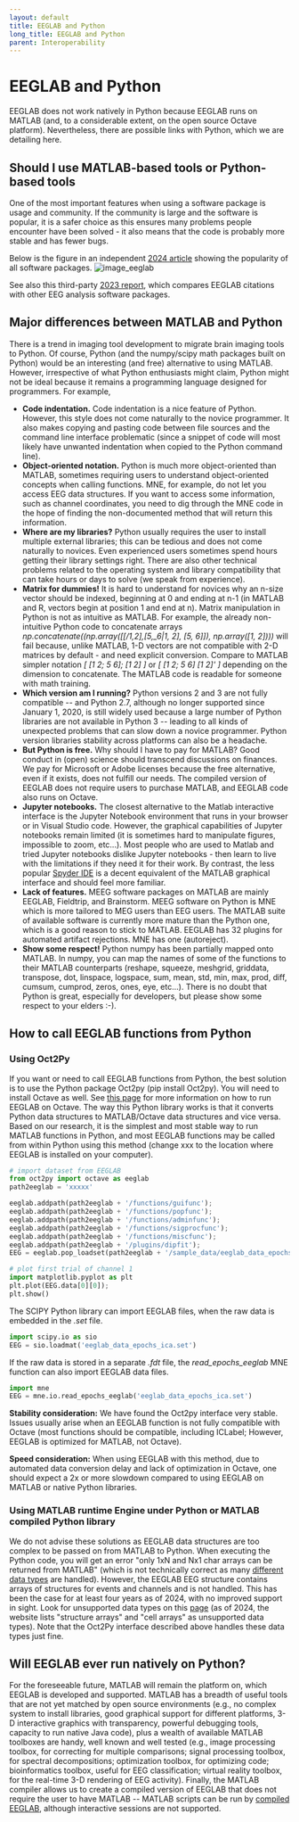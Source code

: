 ```yaml
---
layout: default
title: EEGLAB and Python
long_title: EEGLAB and Python
parent: Interoperability
---
```


EEGLAB and Python
===================

EEGLAB does not work natively in Python because EEGLAB runs on
MATLAB (and, to a considerable extent, on the open source Octave
platform). Nevertheless, there are possible links with Python, which we
are detailing here.

Should I use MATLAB-based tools or Python-based tools
-----------------------------------------------------

One of the most important features when using a software package is usage and community.
If the community is large and the software is popular, it is a safer
choice as this ensures many problems people encounter have
been solved - it also means that the code is probably more stable and
has fewer bugs. 

Below is the figure in an independent [2024 article](https://apertureneuro.org/article/116386-the-art-of-brainwaves-a-survey-on-event-related-potential-visualization-practices) showing the popularity of all software packages.
![image_eeglab](https://github.com/sccn/sccn.github.io/assets/1872705/4a2de7bc-ee1d-450f-8314-48d3294d54f4)

See also this third-party [2023 report](https://doi.org/10.1016/j.neuri.2023.100154), which compares EEGLAB citations with other EEG analysis software packages. 

Major differences between MATLAB and Python
-------------------------------------------

There is a trend in imaging tool development to migrate brain imaging
tools to Python. Of course, Python (and the numpy/scipy math packages
built on Python) would be an interesting (and free) alternative to using
MATLAB. However, irrespective of what Python enthusiasts might claim,
Python might not be ideal because it remains a programming language
designed for programmers. For example,

-   **Code indentation.** Code indentation is a nice feature of Python. However, this style
    does not come naturally to the novice programmer. It also makes
    copying and pasting code between file sources and the command line
    interface problematic (since a snippet of code will most likely have
    unwanted indentation when copied to the Python command line).
-   **Object-oriented notation.** Python is much more object-oriented than MATLAB, sometimes requiring
    users to understand object-oriented concepts when calling functions. MNE, for example, do not
    let you access EEG data structures. If you want to access some information, such as channel coordinates,
    you need to dig through the MNE code in the hope of finding the non-documented method that will return
    this information. 
-   **Where are my libraries?** Python usually requires the user to install multiple external
    libraries; this can be tedious and does not come naturally to
    novices. Even experienced users sometimes spend hours getting their
    library settings right. There are also other technical problems
    related to the operating system and library compatibility that can take
    hours or days to solve (we speak from experience).
-   **Matrix for dummies!** It is hard to understand for novices why an n-size vector should be
    indexed, beginning at 0 and ending at n-1 (in MATLAB and R, vectors
    begin at position 1 and end at n). Matrix manipulation in Python is not as intuitive as MATLAB. For
    example, the already non-intuitive Python code to concatenate arrays
    <i>np.concatenate((np.array(\[\[/1,_2\],_\[5,_6\|1, 2\], \[5,
    6\]\]), np.array(\[1, 2\])))</i> will fail because, unlike MATLAB,
    1-D vectors are not compatible with 2-D matrices by default - and
    need explicit conversion. Compare to MATLAB simpler notation <i>\[
    \[1 2; 5 6\]; \[1 2\] \]</i> or <i>\[ \[1 2; 5 6\] \[1 2\]' \]</i>
    depending on the dimension to concatenate. The MATLAB code is
    readable for someone with math training.
-   **Which version am I running?** Python versions 2 and 3 are not
    fully compatible -- and Python 2.7, although no longer supported
    since January 1, 2020, is still widely used because a large number
    of Python libraries are not available in Python 3 -- leading to all
    kinds of unexpected problems that can slow down a novice
    programmer. Python version libraries stability across platforms
    can also be a headache. 
-   **But Python is free.** Why should I have to pay for MATLAB? Good conduct in
    (open) science should transcend discussions on finances. We pay for
    Microsoft or Adobe licenses because the free alternative, even
    if it exists, does not fulfill our needs. The compiled version of
    EEGLAB does not require users to purchase MATLAB, and EEGLAB code
    also runs on Octave.
- **Jupyter notebooks.** The closest alternative to the Matlab interactive interface is the
Jupyter Notebook environment that runs in your browser or in Visual Studio code. However, the
graphical capabilities of Jupyter notebooks remain limited (it is
sometimes hard to manipulate figures, impossible to zoom, etc...).
Most people who are used to Matlab and tried
Jupyter notebooks dislike Jupyter notebooks - then learn to live with the
limitations if they need it for their work. By contrast, the less popular [Spyder IDE](https://www.spyder-ide.org/) is a decent equivalent of the MATLAB graphical interface and should feel more familiar. 
-   **Lack of features.** MEEG software packages on MATLAB are mainly EEGLAB, Fieldtrip, and
    Brainstorm. MEEG software on Python is MNE which is more tailored to MEG users than EEG users.
    The MATLAB suite of available software is currently more mature than
    the Python one, which is a good reason to stick to MATLAB. EEGLAB has 32 plugins for automated artifact rejections. MNE has one (autoreject).
-   **Show some respect!** Python numpy has been partially mapped onto MATLAB. In numpy, you can
    map the names of some of the functions to their MATLAB counterparts (reshape, squeeze, meshgrid, griddata,
    transpose, dot, linspace, logspace, sum, mean, std, min, max, prod,
    diff, cumsum, cumprod, zeros, ones, eye, etc...).
    There is no doubt that Python is great, especially for developers, but please 
    show some respect to your elders :-).

How to call EEGLAB functions from Python
----------------------------------------

### Using Oct2Py

If you want or need to call EEGLAB functions from Python, the best
solution is to use the Python package Oct2py (pip install Oct2py). You
will need to install Octave as well. See [this
page](/others/Running_EEGLAB_on_Octave.html) for more information on how
to run EEGLAB on Octave. The way this Python library works is that it
converts Python data structures to MATLAB/Octave data structures and
vice versa. Based on our research, it is the simplest and most stable way
to run MATLAB functions in Python, and most EEGLAB functions may be
called from within Python using this method (change xxx to the location where EEGLAB is installed on your computer).

``` Python
# import dataset from EEGLAB
from oct2py import octave as eeglab
path2eeglab = 'xxxxx'

eeglab.addpath(path2eeglab + '/functions/guifunc');
eeglab.addpath(path2eeglab + '/functions/popfunc');
eeglab.addpath(path2eeglab + '/functions/adminfunc');
eeglab.addpath(path2eeglab + '/functions/sigprocfunc');
eeglab.addpath(path2eeglab + '/functions/miscfunc');
eeglab.addpath(path2eeglab + '/plugins/dipfit');
EEG = eeglab.pop_loadset(path2eeglab + '/sample_data/eeglab_data_epochs_ica.set');

# plot first trial of channel 1
import matplotlib.pyplot as plt
plt.plot(EEG.data[0][0]);
plt.show()
```

The SCIPY Python library can import EEGLAB files, when the raw data is embedded in the *.set* file.

``` Python
import scipy.io as sio
EEG = sio.loadmat('eeglab_data_epochs_ica.set')
```

If the raw data is stored in a separate *.fdt* file, the *read_epochs_eeglab* MNE function can also import EEGLAB data files.

``` Python
import mne
EEG = mne.io.read_epochs_eeglab('eeglab_data_epochs_ica.set')
```

**Stability consideration:** We have found the Oct2py interface very stable. Issues usually arise when an EEGLAB function is not fully compatible with Octave (most functions should be compatible, including ICLabel; However, EEGLAB is optimized for MATLAB, not Octave).

**Speed consideration:** When using EEGLAB with this method, due to automated data conversion delay and lack of optimization in Octave, one should expect a 2x or more slowdown compared to using EEGLAB on MATLAB or native Python libraries.

### Using MATLAB runtime Engine under Python or MATLAB compiled Python library

We do not advise these solutions as EEGLAB data structures are too complex to be passed on from MATLAB to Python. When executing the Python code, you will get an error "only 1xN and Nx1 char arrays can be returned from MATLAB" (which is not technically correct as many [different data types](https://www.mathworks.com/help/matlab/matlab_external/handle-data-returned-from-matlab-to-python.html) are handled). However, the EEGLAB EEG structure contains arrays of structures for events and channels and is not handled. This has been the case for at least four years as of 2024, with no improved support in sight. Look for unsupported data types on this [page](https://www.mathworks.com/help/matlab/matlab_external/handle-data-returned-from-matlab-to-python.html) (as of 2024, the website lists "structure arrays" and "cell arrays" as unsupported data types). Note that the Oct2Py interface described above handles these data types just fine. 

Will EEGLAB ever run natively on Python?
----------------------------------------

For the foreseeable future, MATLAB will remain the platform on, which
EEGLAB is developed and supported. MATLAB has a breadth of useful tools
that are not yet matched by open source environments (e.g., no complex
system to install libraries, good graphical support for different
platforms, 3-D interactive graphics with transparency, powerful
debugging tools, capacity to run native Java code), plus a wealth of
available MATLAB toolboxes are handy, well known and well tested (e.g.,
image processing toolbox, for correcting for multiple comparisons;
signal processing toolbox, for spectral decompositions; optimization
toolbox, for optimizing code; bioinformatics toolbox, useful for EEG
classification; virtual reality toolbox, for the real-time 3-D rendering of
EEG activity). Finally, the MATLAB compiler allows us to create a
compiled version of EEGLAB that does not require the user to have MATLAB
-- MATLAB scripts can be run by [compiled
EEGLAB](/others/Compiled_EEGLAB.html), although interactive sessions
are not supported. 
